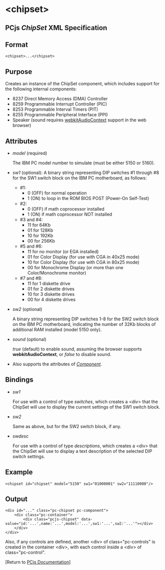 &lt;chipset&gt;
===

PCjs *ChipSet* XML Specification
---

Format
---
	<chipset>...</chipset>

Purpose
---
Creates an instance of the ChipSet component, which includes support for the following internal components:

* 8237 Direct Memory Access (DMA) Controller
* 8259 Programmable Interrupt Controller (PIC)
* 8253 Programmable Interval Timers (PIT)
* 8255 Programmable Peripheral Interface (PPI)
* Speaker (sound requires [webkitAudioContext](http://www.w3.org/TR/webaudio/) support in the web browser)

Attributes
---
 * *model* (required)

	The IBM PC model number to simulate (must be either 5150 or 5160).

 * *sw1* (optional): A binary string representing DIP switches #1 through #8 for the SW1 switch block on the IBM PC motherboard, as follows:

	* \#1:
		* 0 (OFF) for normal operation
		* 1 (ON) to loop in the ROM BIOS POST (Power-On Self-Test)
	* \#2:
		* 0 (OFF) if math coprocessor installed
		* 1 (ON) if math coprocessor NOT installed
	* \#3 and \#4:
		* 11 for 64Kb
		* 01 for 128Kb
		* 10 for 192Kb
		* 00 for 256Kb
	* \#5 and \#6:
		* 11 for no monitor (or EGA installed)
		* 01 for Color Display (for use with CGA in 40x25 mode)
		* 10 for Color Display (for use with CGA in 80x25 mode)
		* 00 for Monochrome Display (or more than one Color/Monochrome monitor)
	* \#7 and \#8:
		* 11 for 1 diskette drive
		* 01 for 2 diskette drives
		* 10 for 3 diskette drives
		* 00 for 4 diskette drives

 * *sw2* (optional)

	A binary string representing DIP switches 1-8 for the SW2 switch block on the IBM PC motherboard,
	indicating the number of 32Kb blocks of additional RAM installed  (model 5150 only).

 * *sound* (optional)

	*true* (default) to enable sound, assuming the browser supports **webkitAudioContext**, or *false* to disable sound.

 * Also supports the attributes of *[Component](/docs/pcjs/component/)*.

Bindings
---
 * *sw1*

	For use with a control of type *switches*, which creates a &lt;div&gt; that the ChipSet will use to display the current settings of the SW1 switch block.

 * *sw2*

	Same as above, but for the SW2 switch block, if any.

 * *swdesc*

	For use with a control of type *descriptions*, which creates a &lt;div&gt; that the ChipSet will use to display a text description of the selected DIP switch settings.

Example
---
	<chipset id="chipset" model="5150" sw1="01000001" sw2="11110000"/>

Output
---
	<div id="..." class="pc-chipset pc-component">
		<div class="pc-container">
			<div class="pcjs-chipset" data-value="id:'...',name:'...',model:'...',sw1:'...',sw2:'...'"></div>
		</div>
	</div>

Also, if any controls are defined, another &lt;div&gt; of class="pc-controls" is created in the container &lt;div&gt;,
with each control inside a &lt;div&gt; of class="pc-control".

[Return to [PCjs Documentation](..)]

<!-- NOTE: I had to "escape" the hashmarks above, otherwise PhpStorm's Markdown plugin would preview them as
headings; I think that's a bug in the plugin, because my reading of Markdown's syntax for the "Atx-style headers"
is that header hashmarks must always appear at the beginning of the line. --@jeffpar -->
